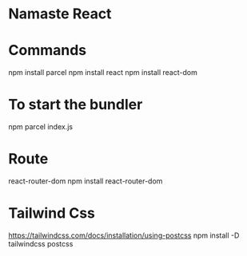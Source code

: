 # Namaste React

# Commands

npm install parcel
npm install react
npm install react-dom

# To start the bundler

npm parcel index.js

# Route

react-router-dom
npm install react-router-dom

# Tailwind Css

https://tailwindcss.com/docs/installation/using-postcss
npm install -D tailwindcss postcss
